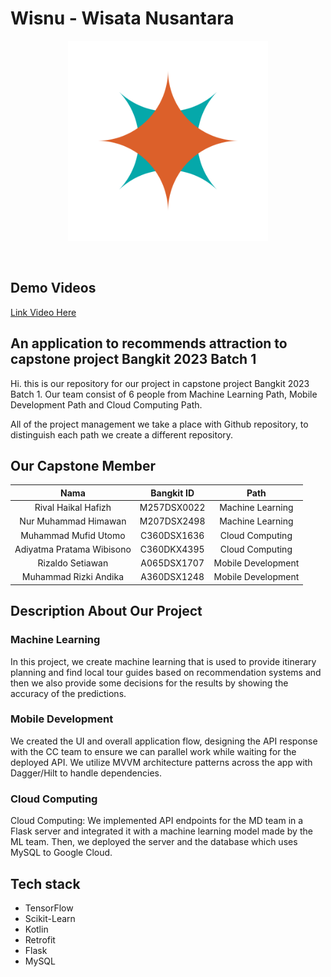 # Wisnu - Wisata Nusantara
  
<p align="center">
    <img src="https://github.com/Wisnu-C23-PS427/.github/blob/main/wisnu_logo.png?raw=true" alt="Wisnu Logo" width="320">
</p>

</br>

## Demo Videos
[Link Video Here](https://drive.google.com/file/d/1ke21trpu-EA05DEBHZc8fhEVKmEvXqBA/preview)

<h2>An application to recommends attraction to capstone project Bangkit 2023 Batch 1</h2>
<p>Hi. this is our repository for our project in capstone project Bangkit 2023 Batch 1. Our team consist of 6 people from Machine Learning Path, Mobile Development Path and Cloud Computing Path.

All of the project management we take a place with Github repository, to distinguish each path we create a different repository.</p>

## Our Capstone Member
|            Nama             |  Bangkit ID  |       Path         |
|:---------------------------:|:------------:|:------------------:|
|Rival Haikal Hafizh                |  M257DSX0022  | Machine Learning   |
|Nur Muhammad Himawan        |  M207DSX2498  | Machine Learning   |
|Muhammad Mufid Utomo       |  C360DSX1636  | Cloud Computing |
|Adiyatma Pratama Wibisono         |   C360DKX4395  | Cloud Computing |
|Rizaldo Setiawan |  A065DSX1707  | Mobile Development    |
|Muhammad Rizki Andika |  A360DSX1248  | Mobile Development    |


## Description About Our Project
### Machine Learning
In this project, we create machine learning that is used to provide itinerary planning and find local tour guides based on recommendation systems and then we also provide some decisions for the results by showing the accuracy of the predictions.

### Mobile Development 
We created the UI and overall application flow, designing the API response with the CC team to ensure we can parallel work while waiting for the deployed API. We utilize MVVM architecture patterns across the app with Dagger/Hilt to handle dependencies.

### Cloud Computing
Cloud Computing: We implemented API endpoints for the MD team in a Flask server and integrated it with a machine learning model made by the ML team. Then, we deployed the server and the database which uses MySQL to Google Cloud.

## Tech stack
- TensorFlow
- Scikit-Learn
- Kotlin
- Retrofit
- Flask
- MySQL
